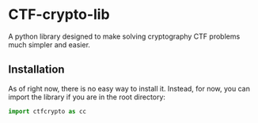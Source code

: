 # CTF-crypto-lib

A python library designed to make solving cryptography CTF problems much simpler and easier.

## Installation

As of right now, there is no easy way to install it. Instead, for now, you can import the library if you are in the root
directory:

```python
import ctfcrypto as cc
```